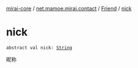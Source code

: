 [mirai-core](../../index.md) / [net.mamoe.mirai.contact](../index.md) / [Friend](index.md) / [nick](./nick.md)

# nick

`abstract val nick: `[`String`](https://kotlinlang.org/api/latest/jvm/stdlib/kotlin/-string/index.html)

昵称

